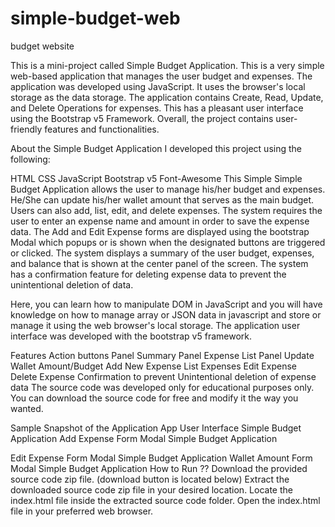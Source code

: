 # simple-budget-web
budget  website 

This is a mini-project called Simple Budget Application. This is a very simple web-based application that manages the user budget and expenses. The application was developed using JavaScript. It uses the browser's local storage as the data storage. The application contains Create, Read, Update, and Delete Operations for expenses. This has a pleasant user interface using the Bootstrap v5 Framework. Overall, the project contains user-friendly features and functionalities.


 
About the Simple Budget Application
I developed this project using the following:

HTML
CSS
JavaScript
Bootstrap v5
Font-Awesome
This Simple Simple Budget Application allows the user to manage his/her budget and expenses. He/She can update his/her wallet amount that serves as the main budget. Users can also add, list, edit, and delete expenses. The system requires the user to enter an expense name and amount in order to save the expense data. The Add and Edit Expense forms are displayed using the bootstrap Modal which popups or is shown when the designated buttons are triggered or clicked. The system displays a summary of the user budget, expenses, and balance that is shown at the center panel of the screen. The system has a confirmation feature for deleting expense data to prevent the unintentional deletion of data.

Here, you can learn how to manipulate DOM in JavaScript and you will have knowledge on how to manage array or JSON data in javascript and store or manage it using the web browser's local storage. The application user interface was developed with the bootstrap v5 framework.

Features
Action buttons Panel
Summary Panel
Expense List Panel
Update Wallet Amount/Budget
Add New Expense
List Expenses
Edit Expense
Delete Expense
Confirmation to prevent Unintentional deletion of expense data
The source code was developed only for educational purposes only. You can download the source code for free and modify it the way you wanted.


 
Sample Snapshot of the Application
App User Interface
Simple Budget Application
Add Expense Form Modal
Simple Budget Application

 
Edit Expense Form Modal
Simple Budget Application
Wallet Amount Form Modal
Simple Budget Application
How to Run ??
Download the provided source code zip file. (download button is located below)
Extract the downloaded source code zip file in your desired location.
Locate the index.html file inside the extracted source code folder.
Open the index.html file in your preferred web browser.
